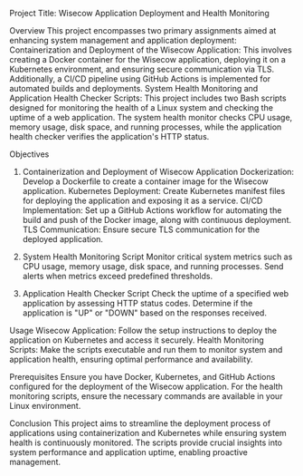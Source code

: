Project Title: Wisecow Application Deployment and Health Monitoring


Overview
This project encompasses two primary assignments aimed at enhancing system management and application deployment:
Containerization and Deployment of the Wisecow Application: This involves creating a Docker container for the Wisecow application, deploying it on a Kubernetes environment, and ensuring secure communication via TLS. Additionally, a CI/CD pipeline using GitHub Actions is implemented for automated builds and deployments.
System Health Monitoring and Application Health Checker Scripts: This project includes two Bash scripts designed for monitoring the health of a Linux system and checking the uptime of a web application. The system health monitor checks CPU usage, memory usage, disk space, and running processes, while the application health checker verifies the application's HTTP status.



Objectives

1. Containerization and Deployment of Wisecow Application
Dockerization: Develop a Dockerfile to create a container image for the Wisecow application.
Kubernetes Deployment: Create Kubernetes manifest files for deploying the application and exposing it as a service.
CI/CD Implementation: Set up a GitHub Actions workflow for automating the build and push of the Docker image, along with continuous deployment.
TLS Communication: Ensure secure TLS communication for the deployed application.

2. System Health Monitoring Script
Monitor critical system metrics such as CPU usage, memory usage, disk space, and running processes.
Send alerts when metrics exceed predefined thresholds.

3. Application Health Checker Script
Check the uptime of a specified web application by assessing HTTP status codes.
Determine if the application is "UP" or "DOWN" based on the responses received.


Usage
Wisecow Application: Follow the setup instructions to deploy the application on Kubernetes and access it securely.
Health Monitoring Scripts: Make the scripts executable and run them to monitor system and application health, ensuring optimal performance and availability.


Prerequisites
Ensure you have Docker, Kubernetes, and GitHub Actions configured for the deployment of the Wisecow application.
For the health monitoring scripts, ensure the necessary commands are available in your Linux environment.


Conclusion
This project aims to streamline the deployment process of applications using containerization and Kubernetes while ensuring system health is continuously monitored. The scripts provide crucial insights into system performance and application uptime, enabling proactive management.

